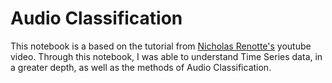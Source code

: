 # Audio Classification

This notebook is a based on the tutorial from [Nicholas Renotte's](https://www.youtube.com/watch?v=ZLIPkmmDJAc) youtube video. Through this notebook, I was able to understand Time Series data, in a greater depth, as well as the methods of Audio Classification.